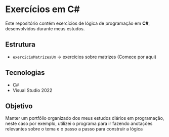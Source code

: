# Exercícios em C#

Este repositório contém exercícios de lógica de programação em **C#**, desenvolvidos durante meus estudos.

## Estrutura
- `exercicioMatrizesUm` → exercícios sobre matrizes (Comece por aqui)

## Tecnologias
- C#
- Visual Studio 2022

## Objetivo
Manter um portfólio organizado dos meus estudos diários em programação, neste caso por exemplo, utilizei o programa para ir fazendo anotações relevantes sobre o tema e o passo a passo para construir a lógica
